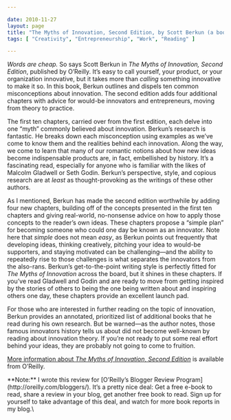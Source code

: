 ```yaml
---

date: 2010-11-27
layout: page
title: "The Myths of Innovation, Second Edition, by Scott Berkun (a book report)"
tags: [ "Creativity", "Entrepreneurship", "Work", "Reading" ]

---
```


<img src="/images/content/myths-of-innovation.gif" class="right" alt="" />\
*Words are cheap.* So says Scott Berkun in *The Myths of Innovation,
Second Edition*, published by O’Reilly. It’s easy to call yourself, your
product, or your organization innovative, but it takes more than
*calling* something innovative to make it so. In this book, Berkun
outlines and dispels ten common misconceptions about innovation. The
second edition adds four additional chapters with advice for would-be
innovators and entrepreneurs, moving from theory to practice.

The first ten chapters, carried over from the first edition, each delve
into one “myth” commonly believed about innovation. Berkun’s research is
fantastic. He breaks down each misconception using examples as we’ve
come to know them and the realities behind each innovation. Along the
way, we come to learn that many of our romantic notions about how new
ideas become indispensable products are, in fact, embellished by
history. It’s a fascinating read, especially for anyone who is familiar
with the likes of Malcolm Gladwell or Seth Godin. Berkun’s perspective,
style, and copious research are at *least* as thought-provoking as the
writings of these other authors.

As I mentioned, Berkun has made the second edition worthwhile by adding
four new chapters, building off of the concepts presented in the first
ten chapters and giving real-world, no-nonsense advice on how to apply
those concepts to the reader’s own ideas. These chapters propose a
“simple plan” for becoming someone who could one day be known as an
innovator. Note here that *simple* does not mean *easy*, as Berkun
points out frequently that developing ideas, thinking creatively,
pitching your idea to would-be supporters, and staying motivated can be
challenging&mdash;and the ability to repeatedly rise to those challenges
is what separates the innovators from the also-rans. Berkun’s
get-to-the-point writing style is perfectly fitted for *The Myths of
Innovation* across the board, but it shines in these chapters. If you’ve
read Gladwell and Godin and are ready to move from getting inspired by
the stories of others to being the one being written about and inspiring
others one day, these chapters provide an excellent launch pad.

For those who are interested in further reading on the topic of
innovation, Berkun provides an annotated, prioritized list of additional
books that he read during his own research. But be warned&mdash;as the
author notes, those famous innovators history tells us about did not
become well-known by reading about innovation theory. If you’re not
ready to put some real effort behind your ideas, they are probably not
going to come to fruition.

[More information about *The Myths of Innovation, Second
Edition*](http://oreilly.com/catalog/9781449389628/) is available from
O’Reilly.

<div class="panel">
**Note:** I wrote this review for [O’Reilly’s Blogger Review
Program](http://oreilly.com/bloggers/). It’s a pretty nice deal: Get a
free e-book to read, share a review in your blog, get another free book
to read. Sign up for yourself to take advantage of this deal, and watch
for more book reports in my blog.\

</div>

